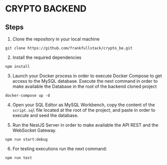 # CRYPTO BACKEND

## Steps

1. Clone the repository in your local machine

```
git clone https://github.com/frankfullstack/crypto_be.git
```

2. Install the required dependencies

```
npm install
```

3. Launch your Docker process in order to execute Docker Compose to get access to the MySQL database. Execute the next command in order to make available the Database in the root of the backend cloned project

```
docker-compose up -d
```

4. Open your SQL Editor as MySQL Workbench, copy the content of the `script.sql` file located at the root of the project, and paste in order to execute and seed the database.

5. Run the NestJS Server in order to make available the API REST and the WebSocket Gateway.

```
npm run start:debug
````

6. For testing executions run the next command:

```
npm run test
```
